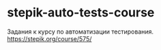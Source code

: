 # stepik-auto-tests-course
Задания к курсу по автоматизации тестирования.
https://stepik.org/course/575/
